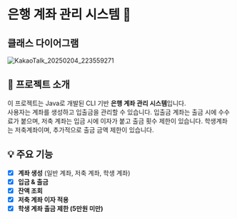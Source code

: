 # 은행 계좌 관리 시스템 🏦

## 클래스 다이어그램
![KakaoTalk_20250204_223559271](https://github.com/user-attachments/assets/60be4fc7-98af-4e47-bc46-172cdbd0fe66)


## 📌 프로젝트 소개
이 프로젝트는 Java로 개발된 CLI 기반 **은행 계좌 관리 시스템**입니다.  
사용자는 계좌를 생성하고 입출금을 관리할 수 있습니다.
입출금 계좌는 출금 시에 수수료가 붙으며, 저축 계좌는 입금 시에 이자가 붙고 출금 횟수 제한이 있습니다.
학생계좌는 저축계좌이며, 추가적으로 출금 금액 제한이 있습니다. 

## 💡 주요 기능
- [x] **계좌 생성** (일반 계좌, 저축 계좌, 학생 계좌)
- [x] **입금 & 출금**
- [x] **잔액 조회**
- [x] **저축 계좌 이자 적용**
- [x] **학생 계좌 출금 제한 (5만원 미만)**
